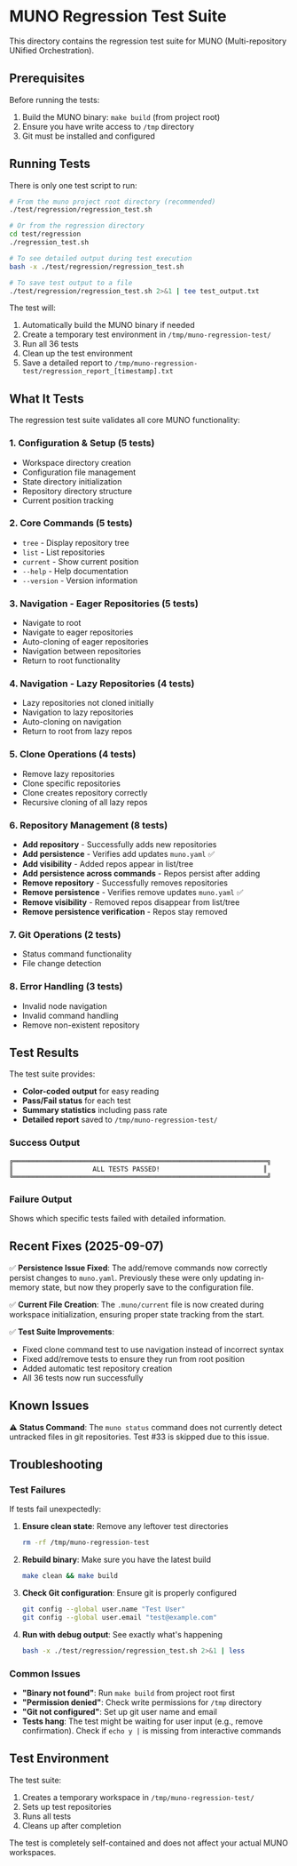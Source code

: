 # MUNO Regression Test Suite

This directory contains the regression test suite for MUNO (Multi-repository UNified Orchestration).

## Prerequisites

Before running the tests:
1. Build the MUNO binary: `make build` (from project root)
2. Ensure you have write access to `/tmp` directory
3. Git must be installed and configured

## Running Tests

There is only one test script to run:

```bash
# From the muno project root directory (recommended)
./test/regression/regression_test.sh

# Or from the regression directory
cd test/regression
./regression_test.sh

# To see detailed output during test execution
bash -x ./test/regression/regression_test.sh

# To save test output to a file
./test/regression/regression_test.sh 2>&1 | tee test_output.txt
```

The test will:
1. Automatically build the MUNO binary if needed
2. Create a temporary test environment in `/tmp/muno-regression-test/`
3. Run all 36 tests
4. Clean up the test environment
5. Save a detailed report to `/tmp/muno-regression-test/regression_report_[timestamp].txt`

## What It Tests

The regression test suite validates all core MUNO functionality:

### 1. Configuration & Setup (5 tests)
- Workspace directory creation
- Configuration file management
- State directory initialization
- Repository directory structure
- Current position tracking

### 2. Core Commands (5 tests)
- `tree` - Display repository tree
- `list` - List repositories
- `current` - Show current position
- `--help` - Help documentation
- `--version` - Version information

### 3. Navigation - Eager Repositories (5 tests)
- Navigate to root
- Navigate to eager repositories
- Auto-cloning of eager repositories
- Navigation between repositories
- Return to root functionality

### 4. Navigation - Lazy Repositories (4 tests)
- Lazy repositories not cloned initially
- Navigation to lazy repositories
- Auto-cloning on navigation
- Return to root from lazy repos

### 5. Clone Operations (4 tests)
- Remove lazy repositories
- Clone specific repositories
- Clone creates repository correctly
- Recursive cloning of all lazy repos

### 6. Repository Management (8 tests)
- **Add repository** - Successfully adds new repositories
- **Add persistence** - Verifies add updates `muno.yaml` ✅
- **Add visibility** - Added repos appear in list/tree
- **Add persistence across commands** - Repos persist after adding
- **Remove repository** - Successfully removes repositories
- **Remove persistence** - Verifies remove updates `muno.yaml` ✅
- **Remove visibility** - Removed repos disappear from list/tree
- **Remove persistence verification** - Repos stay removed

### 7. Git Operations (2 tests)
- Status command functionality
- File change detection

### 8. Error Handling (3 tests)
- Invalid node navigation
- Invalid command handling
- Remove non-existent repository

## Test Results

The test suite provides:
- **Color-coded output** for easy reading
- **Pass/Fail status** for each test
- **Summary statistics** including pass rate
- **Detailed report** saved to `/tmp/muno-regression-test/`

### Success Output
```
╔════════════════════════════════════════════════════════════════╗
║                    ALL TESTS PASSED!                          ║
╚════════════════════════════════════════════════════════════════╝
```

### Failure Output
Shows which specific tests failed with detailed information.

## Recent Fixes (2025-09-07)

✅ **Persistence Issue Fixed**: The add/remove commands now correctly persist changes to `muno.yaml`. Previously these were only updating in-memory state, but now they properly save to the configuration file.

✅ **Current File Creation**: The `.muno/current` file is now created during workspace initialization, ensuring proper state tracking from the start.

✅ **Test Suite Improvements**: 
- Fixed clone command test to use navigation instead of incorrect syntax
- Fixed add/remove tests to ensure they run from root position
- Added automatic test repository creation
- All 36 tests now run successfully

## Known Issues

⚠️ **Status Command**: The `muno status` command does not currently detect untracked files in git repositories. Test #33 is skipped due to this issue.

## Troubleshooting

### Test Failures

If tests fail unexpectedly:

1. **Ensure clean state**: Remove any leftover test directories
   ```bash
   rm -rf /tmp/muno-regression-test
   ```

2. **Rebuild binary**: Make sure you have the latest build
   ```bash
   make clean && make build
   ```

3. **Check Git configuration**: Ensure git is properly configured
   ```bash
   git config --global user.name "Test User"
   git config --global user.email "test@example.com"
   ```

4. **Run with debug output**: See exactly what's happening
   ```bash
   bash -x ./test/regression/regression_test.sh 2>&1 | less
   ```

### Common Issues

- **"Binary not found"**: Run `make build` from project root first
- **"Permission denied"**: Check write permissions for `/tmp` directory
- **"Git not configured"**: Set up git user name and email
- **Tests hang**: The test might be waiting for user input (e.g., remove confirmation). Check if `echo y |` is missing from interactive commands

## Test Environment

The test suite:
1. Creates a temporary workspace in `/tmp/muno-regression-test/`
2. Sets up test repositories
3. Runs all tests
4. Cleans up after completion

The test is completely self-contained and does not affect your actual MUNO workspaces.